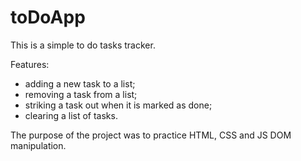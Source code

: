 # toDoApp

This is a simple to do tasks tracker.

Features:

- adding a new task to a list;
- removing a task from a list;
- striking a task out when it is marked as done;
- clearing a list of tasks.

The purpose of the project was to practice HTML, CSS and JS DOM manipulation.

